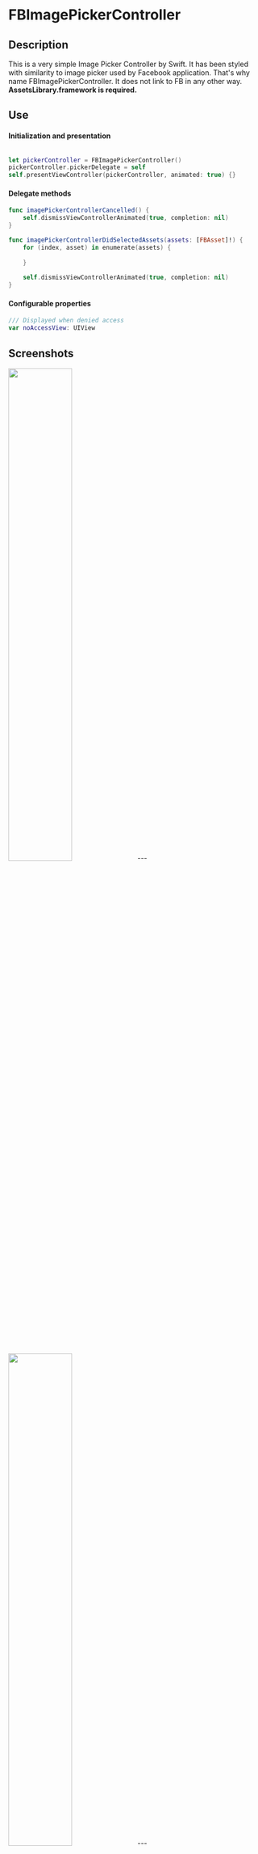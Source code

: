 FBImagePickerController
=======================

## Description
This is a very simple Image Picker Controller by Swift.
It has been styled with similarity to image picker used by
Facebook application. That's why name FBImagePickerController.
It does not link to FB in any other way.
**AssetsLibrary.framework is required.**

## Use
#### Initialization and presentation
```swift

let pickerController = FBImagePickerController()
pickerController.pickerDelegate = self
self.presentViewController(pickerController, animated: true) {}
````
#### Delegate methods
```swift
func imagePickerControllerCancelled() {
    self.dismissViewControllerAnimated(true, completion: nil)
}

func imagePickerControllerDidSelectedAssets(assets: [FBAsset]!) {
    for (index, asset) in enumerate(assets) {
        
    }
    
    self.dismissViewControllerAnimated(true, completion: nil)
}

````
#### Configurable properties
```swift
/// Displayed when denied access
var noAccessView: UIView
````

## Screenshots
<img width="50%" height="50%" src="https://raw.githubusercontent.com/oskarirauta/FBImagePickerController/master/screenshot1.png" />
---
<img width="50%" height="50%" src="https://raw.githubusercontent.com/oskarirauta/FBImagePickerController/master/screenshot2.png" />  
---
<img width="50%" height="50%" src="https://raw.githubusercontent.com/oskarirauta/FBImagePickerController/master/screenshot3.png" />
